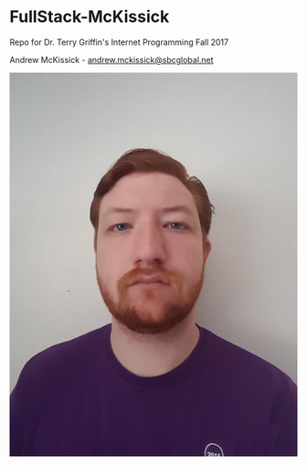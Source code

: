 # FullStack-McKissick

Repo for Dr. Terry Griffin's Internet Programming Fall 2017

Andrew McKissick - andrew.mckissick@sbcglobal.net

![me](https://raw.githubusercontent.com/8BitArchitect/Spatial-DS-McKissick/master/Assignment-1/20170606_135548.jpg?size=256)
